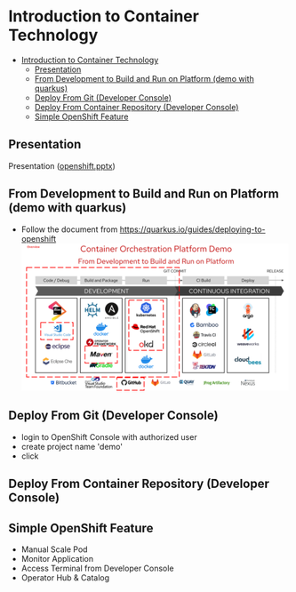 # Introduction to Container Technology
<!-- TOC -->

- [Introduction to Container Technology](#introduction-to-container-technology)
  - [Presentation](#presentation)
  - [From Development to Build and Run on Platform (demo with quarkus)](#from-development-to-build-and-run-on-platform-demo-with-quarkus)
  - [Deploy From Git (Developer Console)](#deploy-from-git-developer-console)
  - [Deploy From Container Repository (Developer Console)](#deploy-from-container-repository-developer-console)
  - [Simple OpenShift Feature](#simple-openshift-feature)

<!-- /TOC -->

## Presentation

Presentation ([openshift.pptx](presentation/openshift.pptx))

## From Development to Build and Run on Platform (demo with quarkus)

- Follow the document from https://quarkus.io/guides/deploying-to-openshift
![](images/openshift-demo.png)

## Deploy From Git (Developer Console)
- login to OpenShift Console with authorized user
- create project name 'demo'
- click 

## Deploy From Container Repository (Developer Console)

## Simple OpenShift Feature
- Manual Scale Pod
- Monitor Application
- Access Terminal from Developer Console
- Operator Hub & Catalog
  




